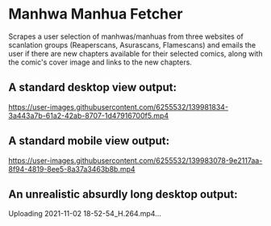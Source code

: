 # Manhwa Manhua Fetcher
Scrapes a user selection of manhwas/manhuas from three websites of scanlation groups (Reaperscans, Asurascans, Flamescans) and emails the user if there are new chapters available for their selected comics, along with the comic's cover image and links to the new chapters.

## A standard desktop view output:
https://user-images.githubusercontent.com/6255532/139981834-3a443a7b-61a2-42ab-8707-1d47916700f5.mp4

## A standard mobile view output:
https://user-images.githubusercontent.com/6255532/139983078-9e2117aa-8f94-4819-8ee5-8a37a3463b8b.mp4

## An unrealistic absurdly long desktop output:
Uploading 2021-11-02 18-52-54_H.264.mp4…
